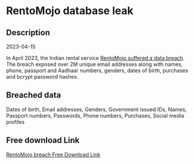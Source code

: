 # RentoMojo database leak

## Description

2023-04-15

In April 2023, the Indian rental service <a href="https://www.indiatoday.in/technology/news/story/rentomojo-confirms-data-breach-attackers-accessed-identifiable-customer-information-2362942-2023-04-21" target="_blank" rel="noopener">RentoMojo suffered a data breach</a>. The breach exposed over 2M unique email addresses along with names, phone, passport and Aadhaar numbers, genders, dates of birth, purchases and bcrypt password hashes.

## Breached data

Dates of birth, Email addresses, Genders, Government issued IDs, Names, Passport numbers, Passwords, Phone numbers, Purchases, Social media profiles

## Free download Link

[RentoMojo breach Free Download Link](https://link-to.net/1229997/60.507730547835095/dynamic/?r=aHR0cHM6Ly93d3cubWVkaWFmaXJlLmNvbS92aWV3L05KRzdiblgwOU51THZIeC9yZW50b21vam8uY29tL2ZpbGU=)